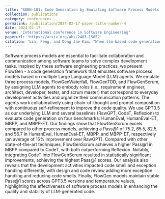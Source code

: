 ```yaml
---
title: "SOEN-101: Code Generation by Emulating Software Process Models Using Large Language Model Agents"
collection: publications
category: conferences
permalink: /publication/2024-02-17-paper-title-number-4
date: 2024-02-17
venue: 'International Conference in Software Engineering'
paperurl: 'https://arxiv.org/abs/2403.15852'
citation: 'Lin, Feng, and Dong Jae Kim. "When llm-based code generation meets the software development process." ICSE (2025).'
---
```


Software process models are essential to facilitate collaboration and communication among software teams to solve complex development tasks. Inspired by these software engineering practices, we present FlowGen - a code generation framework that emulates software process models based on multiple Large Language Model (LLM) agents. We emulate three process models, FlowGenWaterfall, FlowGenTDD, and FlowGenScrum, by assigning LLM agents to embody roles (i.e., requirement engineer, architect, developer, tester, and scrum master) that correspond to everyday development activities and organize their communication patterns. The agents work collaboratively using chain-of-thought and prompt composition with continuous self-refinement to improve the code quality. We use GPT3.5 as our underlying LLM and several baselines (RawGPT, CodeT, Reflexion) to evaluate code generation on four benchmarks: HumanEval, HumanEval-ET, MBPP, and MBPP-ET. Our findings show that FlowGenScrum excels compared to other process models, achieving a Pass@1 of 75.2, 65.5, 82.5, and 56.7 in HumanEval, HumanEval-ET, MBPP, and MBPP-ET, respectively (an average of 15% improvement over RawGPT). Compared with other state-of-the-art techniques, FlowGenScrum achieves a higher Pass@1 in MBPP compared to CodeT, with both outperforming Reflexion. Notably, integrating CodeT into FlowGenScrum resulted in statistically significant improvements, achieving the highest Pass@1 scores. Our analysis also reveals that the development activities impacted code smell and exception handling differently, with design and code review adding more exception handling and reducing code smells. Finally, FlowGen models maintain stable Pass@1 scores across GPT3.5 versions and temperature values, highlighting the effectiveness of software process models in enhancing the quality and stability of LLM-generated code.
